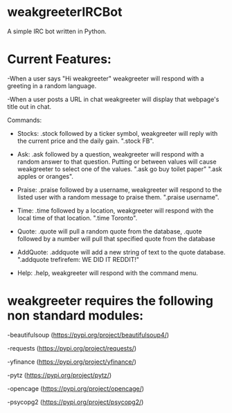 # weakgreeterIRCBot

A simple IRC bot written in Python.

# Current Features:

-When a user says "Hi weakgreeter" weakgreeter will respond with a greeting in a random language.

-When a user posts a URL in chat weakgreeter will display that webpage's title out in chat.


Commands:

- Stocks: .stock followed by a ticker symbol, weakgreeter will reply with the current price and the daily gain. ".stock FB".

- Ask: .ask followed by a question, weakgreeter will respond with a random answer to that question. Putting or between values will cause weakgreeter to select one of the values. ".ask go buy toilet paper" ".ask apples or oranges".

- Praise: .praise followed by a username, weakgreeter will respond to the listed user with a random message to praise them. ".praise username".

- Time: .time followed by a location, weakgreeter will respond with the local time of that location. ".time Toronto".

- Quote: .quote will pull a random quote from the database, .quote followed by a number will pull that specified quote from the database

- AddQuote: .addquote will add a new string of text to the quote database. ".addquote trefirefem: WE DID IT REDDIT!"

- Help: .help, weakgreeter will respond with the command menu.

# weakgreeter requires the following non standard modules:

-beautifulsoup (https://pypi.org/project/beautifulsoup4/) 

-requests (https://pypi.org/project/requests/)

-yfinance (https://pypi.org/project/yfinance/)

-pytz (https://pypi.org/project/pytz/)

-opencage (https://pypi.org/project/opencage/)

-psycopg2 (https://pypi.org/project/psycopg2/)
